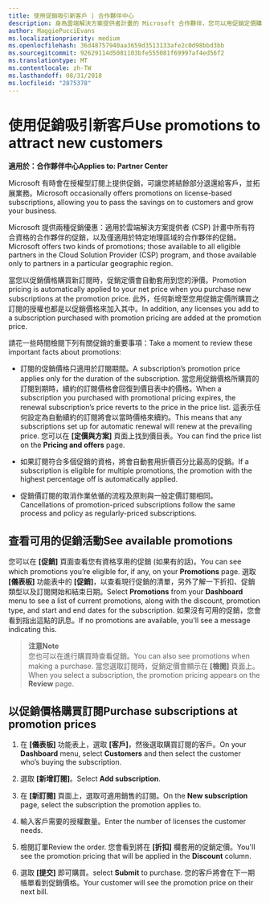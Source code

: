 ```yaml
---
title: 使用促銷吸引新客戶 | 合作夥伴中心
description: 身為雲端解決方案提供者計畫的 Microsoft 合作夥伴，您可以用促銷定價購買訂閱，再將省下的金額回饋給您的客戶。
author: MaggiePucciEvans
ms.localizationpriority: medium
ms.openlocfilehash: 36d48757940aa3659d3513133afe2c0d98bbd3bb
ms.sourcegitcommit: 92629114d5081103bfe555081f69997af4ed56f2
ms.translationtype: MT
ms.contentlocale: zh-TW
ms.lasthandoff: 08/31/2018
ms.locfileid: "2875378"
---
```

# <a name="use-promotions-to-attract-new-customers"></a><span data-ttu-id="929c5-103">使用促銷吸引新客戶</span><span class="sxs-lookup"><span data-stu-id="929c5-103">Use promotions to attract new customers</span></span>  

**<span data-ttu-id="929c5-104">適用於：合作夥伴中心</span><span class="sxs-lookup"><span data-stu-id="929c5-104">Applies to: Partner Center</span></span>**

<!--[FWLink: https://go.microsoft.com/fwlink/?linkid=852469]-->

<span data-ttu-id="929c5-105">Microsoft 有時會在授權型訂閱上提供促銷，可讓您將結餘部分退還給客戶，並拓展業務。</span><span class="sxs-lookup"><span data-stu-id="929c5-105">Microsoft occasionally offers promotions on license-based subscriptions, allowing you to pass the savings on to customers and grow your business.</span></span> 

<span data-ttu-id="929c5-106">Microsoft 提供兩種促銷優惠：適用於雲端解決方案提供者 (CSP) 計畫中所有符合資格的合作夥伴的促銷，以及僅適用於特定地理區域的合作夥伴的促銷。</span><span class="sxs-lookup"><span data-stu-id="929c5-106">Microsoft offers two kinds of promotions; those available to all eligible partners in the Cloud Solution Provider (CSP) program, and those available only to partners in a particular geographic region.</span></span>

<span data-ttu-id="929c5-107">當您以促銷價格購買新訂閱時，促銷定價會自動套用到您的淨價。</span><span class="sxs-lookup"><span data-stu-id="929c5-107">Promotion pricing is automatically applied to your net price when you purchase new subscriptions at the promotion price.</span></span> <span data-ttu-id="929c5-108">此外，任何新增至您用促銷定價所購買之訂閱的授權也都是以促銷價格來加入其中。</span><span class="sxs-lookup"><span data-stu-id="929c5-108">In addition, any licenses you add to a subscription purchased with promotion pricing are added at the promotion price.</span></span> 

<span data-ttu-id="929c5-109">請花一些時間檢閱下列有關促銷的重要事項：</span><span class="sxs-lookup"><span data-stu-id="929c5-109">Take a moment to review these important facts about promotions:</span></span>

-   <span data-ttu-id="929c5-110">訂閱的促銷價格只適用於訂閱期間。</span><span class="sxs-lookup"><span data-stu-id="929c5-110">A subscription’s promotion price applies only for the duration of the subscription.</span></span> <span data-ttu-id="929c5-111">當您用促銷價格所購買的訂閱到期時，續約的訂閱價格會回復到價目表中的價格。</span><span class="sxs-lookup"><span data-stu-id="929c5-111">When a subscription you purchased with promotional pricing expires, the renewal subscription’s price reverts to the price in the price list.</span></span> <span data-ttu-id="929c5-112">這表示任何設定為自動續約的訂閱將會以當時價格來續約。</span><span class="sxs-lookup"><span data-stu-id="929c5-112">This means that any subscriptions set up for automatic renewal will renew at the prevailing price.</span></span> <span data-ttu-id="929c5-113">您可以在 **\[定價與方案\]** 頁面上找到價目表。</span><span class="sxs-lookup"><span data-stu-id="929c5-113">You can find the price list on the **Pricing and offers** page.</span></span> 

-   <span data-ttu-id="929c5-114">如果訂閱符合多個促銷的資格，將會自動套用折價百分比最高的促銷。</span><span class="sxs-lookup"><span data-stu-id="929c5-114">If a subscription is eligible for multiple promotions, the promotion with the highest percentage off is automatically applied.</span></span>

-   <span data-ttu-id="929c5-115">促銷價訂閱的取消作業依循的流程及原則與一般定價訂閱相同。</span><span class="sxs-lookup"><span data-stu-id="929c5-115">Cancellations of promotion-priced subscriptions follow the same process and policy as regularly-priced subscriptions.</span></span>

## <a name="see-available-promotions"></a><span data-ttu-id="929c5-116">查看可用的促銷活動</span><span class="sxs-lookup"><span data-stu-id="929c5-116">See available promotions</span></span>

<span data-ttu-id="929c5-117">您可以在 **\[促銷\]** 頁面查看您有資格享用的促銷 (如果有的話)。</span><span class="sxs-lookup"><span data-stu-id="929c5-117">You can see which promotions you’re eligible for, if any, on your **Promotions** page.</span></span> <span data-ttu-id="929c5-118">選取 **\[儀表板\]** 功能表中的 **\[促銷\]**，以查看現行促銷的清單，另外了解一下折扣、促銷類型以及訂閱開始和結束日期。</span><span class="sxs-lookup"><span data-stu-id="929c5-118">Select **Promotions** from your **Dashboard** menu to see a list of current promotions, along with the discount, promotion type, and start and end dates for the subscription.</span></span> <span data-ttu-id="929c5-119">如果沒有可用的促銷，您會看到指出這點的訊息。</span><span class="sxs-lookup"><span data-stu-id="929c5-119">If no promotions are available, you'll see a message indicating this.</span></span> 

>**<span data-ttu-id="929c5-120">注意</span><span class="sxs-lookup"><span data-stu-id="929c5-120">Note</span></span>**<br>
<span data-ttu-id="929c5-121">您也可以在進行購買時查看促銷。</span><span class="sxs-lookup"><span data-stu-id="929c5-121">You can also see promotions when making a purchase.</span></span> <span data-ttu-id="929c5-122">當您選取訂閱時，促銷定價會顯示在 **\[檢閱\]** 頁面上。</span><span class="sxs-lookup"><span data-stu-id="929c5-122">When you select a subscription, the promotion pricing appears on the **Review** page.</span></span>

## <a name="purchase-subscriptions-at-promotion-prices"></a><span data-ttu-id="929c5-123">以促銷價格購買訂閱</span><span class="sxs-lookup"><span data-stu-id="929c5-123">Purchase subscriptions at promotion prices</span></span>

1. <span data-ttu-id="929c5-124">在 **\[儀表板\]** 功能表上，選取 **\[客戶\]**，然後選取購買訂閱的客戶。</span><span class="sxs-lookup"><span data-stu-id="929c5-124">On your **Dashboard** menu, select **Customers** and then select the customer who’s buying the subscription.</span></span> 

2. <span data-ttu-id="929c5-125">選取 **\[新增訂閱\]**。</span><span class="sxs-lookup"><span data-stu-id="929c5-125">Select **Add subscription**.</span></span>

3. <span data-ttu-id="929c5-126">在 **\[新訂閱\]** 頁面上，選取可適用銷售的訂閱。</span><span class="sxs-lookup"><span data-stu-id="929c5-126">On the **New subscription** page, select the subscription the promotion applies to.</span></span>

4. <span data-ttu-id="929c5-127">輸入客戶需要的授權數量。</span><span class="sxs-lookup"><span data-stu-id="929c5-127">Enter the number of licenses the customer needs.</span></span> 

5. <span data-ttu-id="929c5-128">檢閱訂單</span><span class="sxs-lookup"><span data-stu-id="929c5-128">Review the order.</span></span> <span data-ttu-id="929c5-129">您會看到將在 **\[折扣\]** 欄套用的促銷定價。</span><span class="sxs-lookup"><span data-stu-id="929c5-129">You'll see the promotion pricing that will be applied in the **Discount** column.</span></span>  

6.  <span data-ttu-id="929c5-130">選取 **\[提交\]** 即可購買。</span><span class="sxs-lookup"><span data-stu-id="929c5-130">select **Submit** to purchase.</span></span> <span data-ttu-id="929c5-131">您的客戶將會在下一期帳單看到促銷價格。</span><span class="sxs-lookup"><span data-stu-id="929c5-131">Your customer will see the promotion price on their next bill.</span></span>  



